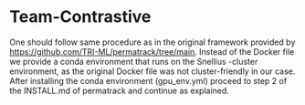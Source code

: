 # Team-Contrastive
One should follow same procedure as in the original framework provided by https://github.com/TRI-ML/permatrack/tree/main. Instead of the Docker file we provide a conda environment that runs on the Snellius
-cluster environment, as the original Docker file was not cluster-friendly in our case. After installing the conda environment (gpu_env.yml) proceed to step 2 of the INSTALL.md of permatrack and continue as explained.
